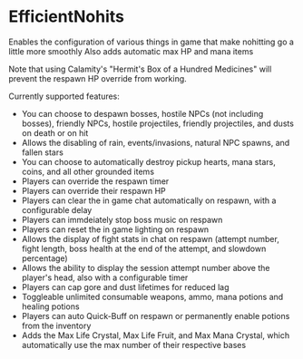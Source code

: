 # EfficientNohits

Enables the configuration of various things in game that make nohitting go a little more smoothly
Also adds automatic max HP and mana items

Note that using Calamity's "Hermit's Box of a Hundred Medicines" will prevent the respawn HP override from working.

Currently supported features:
- You can choose to despawn bosses, hostile NPCs (not including bosses), friendly NPCs, hostile projectiles, friendly projectiles, and dusts on death or on hit
- Allows the disabling of rain, events/invasions, natural NPC spawns, and fallen stars
- You can choose to automatically destroy pickup hearts, mana stars, coins, and all other grounded items
- Players can override the respawn timer
- Players can override their respawn HP
- Players can clear the in game chat automatically on respawn, with a configurable delay
- Players can immdeiately stop boss music on respawn
- Players can reset the in game lighting on respawn
- Allows the display of fight stats in chat on respawn (attempt number, fight length, boss health at the end of the attempt, and slowdown percentage)
- Allows the ability to display the session attempt number above the player's head, also with a configurable timer
- Players can cap gore and dust lifetimes for reduced lag
- Toggleable unlimited consumable weapons, ammo, mana potions and healing potions
- Players can auto Quick-Buff on respawn or permanently enable potions from the inventory
- Adds the Max Life Crystal, Max Life Fruit, and Max Mana Crystal, which automatically use the max number of their respective bases
